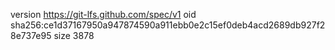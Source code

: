 version https://git-lfs.github.com/spec/v1
oid sha256:ce1d37167950a947874590a911ebb0e2c15ef0deb4acd2689db927f28e737e95
size 3878
